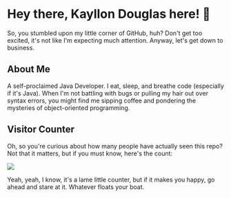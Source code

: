 # Hey there, Kayllon Douglas here! 👋

So, you stumbled upon my little corner of GitHub, huh? Don't get too excited, it's not like I'm expecting much attention. Anyway, let's get down to business.

## About Me
A self-proclaimed Java Developer. I eat, sleep, and breathe code (especially if it's Java). When I'm not battling with bugs or pulling my hair out over syntax errors, you might find me sipping coffee and pondering the mysteries of object-oriented programming.

## Visitor Counter
Oh, so you're curious about how many people have actually seen this repo? Not that it matters, but if you must know, here's the count:

![](https://count.getloli.com/get/@KayllonDouglas.github.readme)

Yeah, yeah, I know, it's a lame little counter, but if it makes you happy, go ahead and stare at it. Whatever floats your boat.
